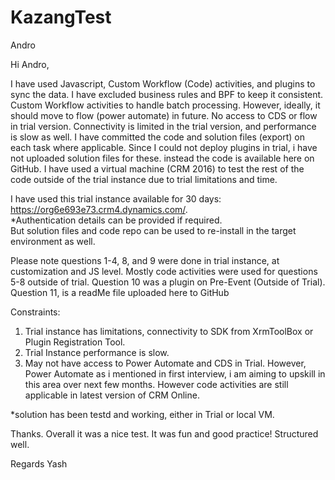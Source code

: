 # KazangTest
Andro

Hi Andro,

I have used Javascript, Custom Workflow (Code) activities, and plugins to sync the data.  I have excluded business rules and BPF to keep it consistent.  Custom Workflow activities to handle batch processing.   However, ideally, it should move to flow (power automate) in future.  No access to CDS or flow in trial version.  Connectivity is limited in the trial version, and performance is slow as well.  I have committed the code and solution files (export) on each task where applicable.  Since I could not deploy plugins in trial, i have not uploaded solution files for these.  instead the code is available here on GitHub.  I have used a virtual machine (CRM 2016) to test the rest of the code outside of the trial instance due to trial limitations and time.

I have used this trial instance available for 30 days: https://org6e693e73.crm4.dynamics.com/.  
*Authentication details can be provided if required.  
But solution files and code repo can be used to re-install in the target environment as well.

Please note questions 1-4, 8, and 9 were done in trial instance, at customization and JS level.  Mostly code activities were used for questions 5-8 outside of trial.  Question 10 was a plugin on Pre-Event (Outside of Trial).  Question 11, is a readMe file uploaded here to GitHub

Constraints:
1. Trial instance has limitations, connectivity to SDK from XrmToolBox or Plugin Registration Tool.  
2. Trial Instance performance is slow.
3. May not have access to Power Automate and CDS in Trial.  However, Power Automate as i mentioned in first interview, i am aiming to upskill in this area over next few months.  However code activities are still applicable in latest version of CRM Online.

*solution has been testd and working, either in Trial or local VM.

Thanks.  Overall it was a nice test.  It was fun and good practice!  Structured well.

Regards
Yash
